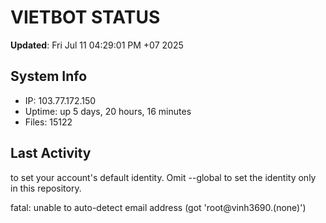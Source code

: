 # VIETBOT STATUS
**Updated**: Fri Jul 11 04:29:01 PM +07 2025

## System Info
- IP: 103.77.172.150
- Uptime: up 5 days, 20 hours, 16 minutes
- Files: 15122

## Last Activity

to set your account's default identity.
Omit --global to set the identity only in this repository.

fatal: unable to auto-detect email address (got 'root@vinh3690.(none)')
